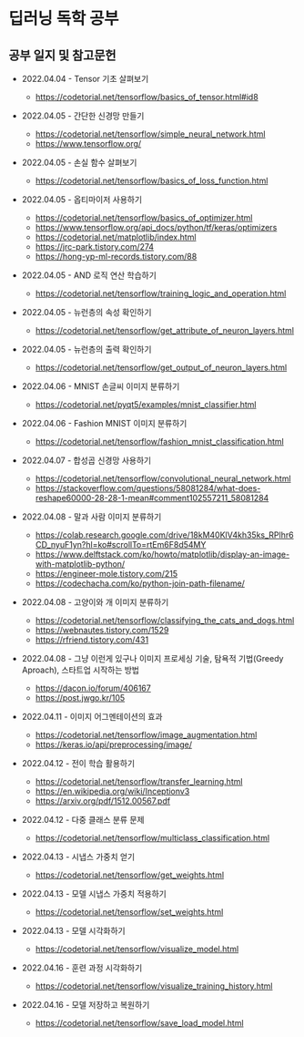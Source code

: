 # 딥러닝 독학 공부

## 공부 일지 및 참고문헌

- 2022.04.04 - Tensor 기초 살펴보기
  - https://codetorial.net/tensorflow/basics_of_tensor.html#id8

- 2022.04.05 - 간단한 신경망 만들기
  - https://codetorial.net/tensorflow/simple_neural_network.html
  - https://www.tensorflow.org/

- 2022.04.05 - 손실 함수 살펴보기
  - https://codetorial.net/tensorflow/basics_of_loss_function.html

- 2022.04.05 - 옵티마이저 사용하기
  - https://codetorial.net/tensorflow/basics_of_optimizer.html
  - https://www.tensorflow.org/api_docs/python/tf/keras/optimizers
  - https://codetorial.net/matplotlib/index.html
  - https://jrc-park.tistory.com/274
  - https://hong-yp-ml-records.tistory.com/88

- 2022.04.05 - AND 로직 연산 학습하기
  - https://codetorial.net/tensorflow/training_logic_and_operation.html

- 2022.04.05 - 뉴런층의 속성 확인하기
  - https://codetorial.net/tensorflow/get_attribute_of_neuron_layers.html

- 2022.04.05 - 뉴런층의 출력 확인하기
  - https://codetorial.net/tensorflow/get_output_of_neuron_layers.html

- 2022.04.06 - MNIST 손글씨 이미지 분류하기
  - https://codetorial.net/pyqt5/examples/mnist_classifier.html

- 2022.04.06 - Fashion MNIST 이미지 분류하기
  - https://codetorial.net/tensorflow/fashion_mnist_classification.html

- 2022.04.07 - 합성곱 신경망 사용하기
  - https://codetorial.net/tensorflow/convolutional_neural_network.html
  - https://stackoverflow.com/questions/58081284/what-does-reshape60000-28-28-1-mean#comment102557211_58081284

- 2022.04.08 - 말과 사람 이미지 분류하기
  - https://colab.research.google.com/drive/18kM40KlV4kh35ks_RPlhr6CD_nyuF1yn?hl=ko#scrollTo=rtEm6F8d54MY
  - https://www.delftstack.com/ko/howto/matplotlib/display-an-image-with-matplotlib-python/
  - https://engineer-mole.tistory.com/215
  - https://codechacha.com/ko/python-join-path-filename/

- 2022.04.08 - 고양이와 개 이미지 분류하기
  - https://codetorial.net/tensorflow/classifying_the_cats_and_dogs.html
  - https://webnautes.tistory.com/1529
  - https://rfriend.tistory.com/431

- 2022.04.08 - 그냥 이런게 있구나 이미지 프로세싱 기술, 탐욕적 기법(Greedy Aproach), 스타트업 시작하는 방법
  - https://dacon.io/forum/406167
  - https://post.jwgo.kr/105

- 2022.04.11 - 이미지 어그멘테이션의 효과
  - https://codetorial.net/tensorflow/image_augmentation.html
  - https://keras.io/api/preprocessing/image/

- 2022.04.12 - 전이 학습 활용하기
  - https://codetorial.net/tensorflow/transfer_learning.html
  - https://en.wikipedia.org/wiki/Inceptionv3
  - https://arxiv.org/pdf/1512.00567.pdf

- 2022.04.12 - 다중 클래스 분류 문제
  - https://codetorial.net/tensorflow/multiclass_classification.html

- 2022.04.13 - 시냅스 가중치 얻기
  - https://codetorial.net/tensorflow/get_weights.html

- 2022.04.13 - 모델 시냅스 가중치 적용하기
  - https://codetorial.net/tensorflow/set_weights.html

- 2022.04.13 - 모델 시각화하기
  - https://codetorial.net/tensorflow/visualize_model.html

- 2022.04.16 - 훈련 과정 시각화하기
  - https://codetorial.net/tensorflow/visualize_training_history.html

- 2022.04.16 - 모델 저장하고 복원하기
  - https://codetorial.net/tensorflow/save_load_model.html
